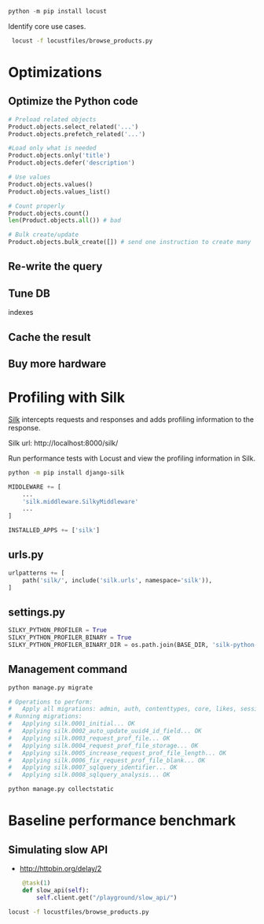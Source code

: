 
```python
python -m pip install locust
```

Identify core use cases.

```bash
 locust -f locustfiles/browse_products.py
```

# Optimizations

## Optimize the Python code
```python
# Preload related objects
Product.objects.select_related('...')
Product.objects.prefetch_related('...')

#Load only what is needed
Product.objects.only('title')
Product.objects.defer('description')

# Use values
Product.objects.values()
Product.objects.values_list()

# Count properly
Product.objects.count()
len(Product.objects.all()) # bad

# Bulk create/update
Product.objects.bulk_create([]) # send one instruction to create many
```

## Re-write the query

## Tune DB

indexes

## Cache the result

## Buy more hardware


# Profiling with Silk

[Silk](https://github.com/jazzband/django-silk) intercepts requests and responses and adds profiling information to the response.

Silk url: http://localhost:8000/silk/

Run performance tests with Locust and view the profiling information in Silk.

```bash
python -m pip install django-silk
```

```python
MIDDLEWARE += [
    ...
    'silk.middleware.SilkyMiddleware'
    ...
]

INSTALLED_APPS += ['silk']
```

## urls.py

```python
urlpatterns += [
    path('silk/', include('silk.urls', namespace='silk')),
]
```

## settings.py

```python
SILKY_PYTHON_PROFILER = True
SILKY_PYTHON_PROFILER_BINARY = True
SILKY_PYTHON_PROFILER_BINARY_DIR = os.path.join(BASE_DIR, 'silk-python-profiler')
```

## Management command

```bash
python manage.py migrate

# Operations to perform:
#   Apply all migrations: admin, auth, contenttypes, core, likes, sessions, silk, store, tags
# Running migrations:
#   Applying silk.0001_initial... OK
#   Applying silk.0002_auto_update_uuid4_id_field... OK
#   Applying silk.0003_request_prof_file... OK
#   Applying silk.0004_request_prof_file_storage... OK
#   Applying silk.0005_increase_request_prof_file_length... OK
#   Applying silk.0006_fix_request_prof_file_blank... OK
#   Applying silk.0007_sqlquery_identifier... OK
#   Applying silk.0008_sqlquery_analysis... OK
```

```bash
python manage.py collectstatic
```



# Baseline performance benchmark

## Simulating slow API
- http://httpbin.org/delay/2

```python
    @task(1)
    def slow_api(self):
        self.client.get("/playground/slow_api/")
```

```bash
locust -f locustfiles/browse_products.py
```
